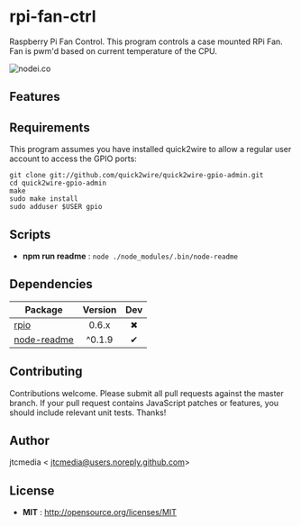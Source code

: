 # rpi-fan-ctrl

Raspberry Pi Fan Control. This program controls a case mounted RPi Fan. Fan is pwm'd based on current temperature of the CPU.

![nodei.co](https://nodei.co/npm/rpi-fan-ctrl.png?downloads=true&downloadRank=true&stars=true)

## Features

## Requirements
This program assumes you have installed quick2wire to allow a regular user account to access the GPIO ports:
```
git clone git://github.com/quick2wire/quick2wire-gpio-admin.git
cd quick2wire-gpio-admin
make
sudo make install
sudo adduser $USER gpio
```

## Scripts

 - **npm run readme** : `node ./node_modules/.bin/node-readme`

## Dependencies

Package | Version | Dev
--- |:---:|:---:
[rpio](https://www.npmjs.com/package/rpio) | 0.6.x | ✖
[node-readme](https://www.npmjs.com/package/node-readme) | ^0.1.9 | ✔


## Contributing

Contributions welcome. Please submit all pull requests against the master branch. If your pull request contains JavaScript patches or features, you should include relevant unit tests. Thanks!

## Author

jtcmedia < jtcmedia@users.noreply.github.com>

## License

 - **MIT** : http://opensource.org/licenses/MIT
